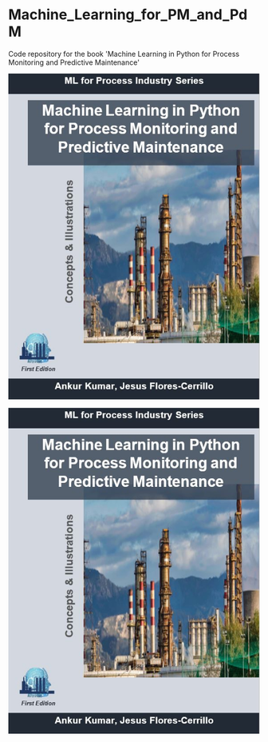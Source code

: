 # Machine_Learning_for_PM_and_PdM

Code repository for the book 'Machine Learning in Python for Process Monitoring and Predictive Maintenance'

![](/Images/CoverPage1.JPG)

<p align="center">
  <img src="/Images/CoverPage1.JPG" />
</p>
